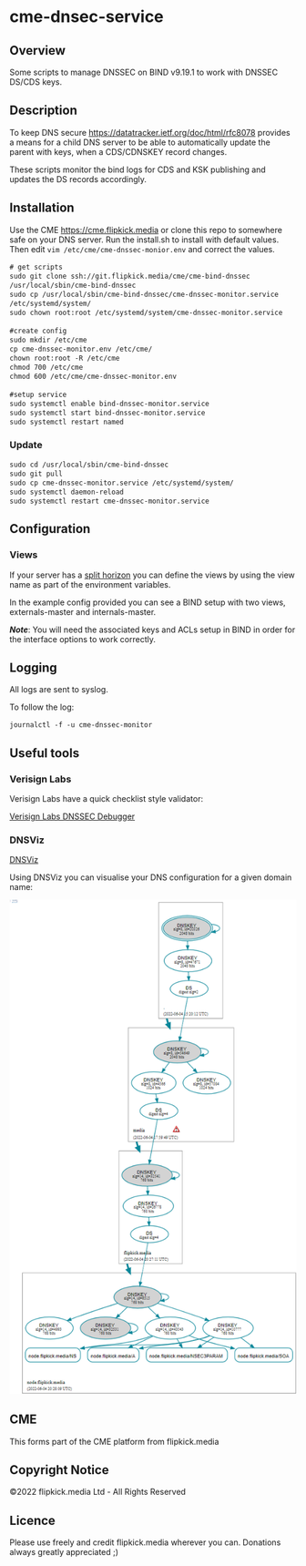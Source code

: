# cme-dnsec-service

## Overview

Some scripts to manage DNSSEC on BIND v9.19.1 to work with DNSSEC DS/CDS keys.

## Description

To keep DNS secure https://datatracker.ietf.org/doc/html/rfc8078 provides a means for a child DNS server to be able to automatically update the parent with keys, when a CDS/CDNSKEY record changes.

These scripts monitor the bind logs for CDS and KSK publishing and updates the DS records accordingly.

## Installation

Use the CME https://cme.flipkick.media or clone this repo to somewhere safe on your DNS server. Run the install.sh to install with default values. Then edit `vim /etc/cme/cme-dnssec-monior.env` and correct the values.

```
# get scripts
sudo git clone ssh://git.flipkick.media/cme/cme-bind-dnssec /usr/local/sbin/cme-bind-dnssec
sudo cp /usr/local/sbin/cme-bind-dnssec/cme-dnssec-monitor.service /etc/systemd/system/
sudo chown root:root /etc/systemd/system/cme-dnssec-monitor.service

#create config
sudo mkdir /etc/cme
cp cme-dnssec-monitor.env /etc/cme/
chown root:root -R /etc/cme
chmod 700 /etc/cme
chmod 600 /etc/cme/cme-dnssec-monitor.env

#setup service
sudo systemctl enable bind-dnssec-monitor.service
sudo systemctl start bind-dnssec-monitor.service
sudo systemctl restart named
```

### Update

```
sudo cd /usr/local/sbin/cme-bind-dnssec
sudo git pull
sudo cp cme-dnssec-monitor.service /etc/systemd/system/
sudo systemctl daemon-reload
sudo systemctl restart cme-dnssec-monitor.service
```

## Configuration

### Views

If your server has a [split horizon](https://www.google.com/search?q=split+horizon+dns) you can define the views by using the view name as part of the environment variables.

In the example config provided you can see a BIND setup with two views, externals-master and internals-master.

**_Note_**: You will need the associated keys and ACLs setup in BIND in order for the interface options to work correctly.

## Logging

All logs are sent to syslog.

To follow the log:

```
journalctl -f -u cme-dnssec-monitor
```

## Useful tools

### Verisign Labs

Verisign Labs have a quick checklist style validator:

[Verisign Labs DNSSEC Debugger](https://dnssec-debugger.verisignlabs.com/dev.node.flipkick.media)

### DNSViz

[DNSViz](https://dnsviz.net/d/dev.node.flipkick.media/dnssec/)

Using DNSViz you can visualise your DNS configuration for a given domain name:

![DNSViz flipkick.media](./dnsvis.png)

## CME

This forms part of the CME platform from flipkick.media

## Copyright Notice

©2022 flipkick.media Ltd - All Rights Reserved

## Licence

Please use freely and credit flipkick.media wherever you can. Donations always greatly appreciated ;)
